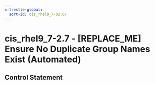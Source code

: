```yaml
---
x-trestle-global:
  sort-id: cis_rhel9_7-02.07
---
```


# cis_rhel9_7-2.7 - \[REPLACE_ME\] Ensure No Duplicate Group Names Exist (Automated)

## Control Statement

